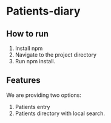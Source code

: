 # Patients-diary

## How to run
1. Install npm
2. Navigate to the project directory
3. Run npm install.

## Features
We are providing two options:

1. Patients entry
2. Patients directory with local search.
